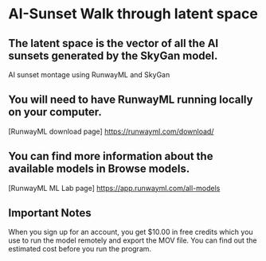 # AI-Sunset Walk through latent space

## The latent space is the vector of all the AI sunsets generated by the SkyGan model.


AI sunset montage using RunwayML and SkyGan

## You will need to have RunwayML running locally on your computer.  
[RunwayML download page] https://runwayml.com/download/

## You can find more information about the available models in Browse models.
[RunwayML ML Lab page] https://app.runwayml.com/all-models

## Important Notes

When you sign up for an account, you get $10.00 in free credits which you use to run the model remotely and export the MOV file.  You can find out the estimated cost before you run the program.  


